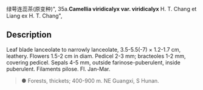 绿萼连蕊茶(原变种)",
35a.**Camellia viridicalyx var. viridicalyx** H. T. Chang et Liang ex H. T. Chang",

## Description
Leaf blade lanceolate to narrowly lanceolate, 3.5-5.5(-7) × 1.2-1.7 cm, leathery. Flowers 1.5-2 cm in diam. Pedicel 2-3 mm; bracteoles 1-2 mm, covering pedicel. Sepals 4-5 mm, outside farinose-puberulent, inside puberulent. Filaments pilose. Fl. Jan-Mar.

> ●  Forests, thickets; 400-900 m. NE Guangxi, S Hunan.
